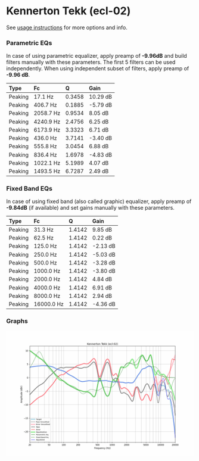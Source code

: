 # Kennerton Tekk (ecl-02)
See [usage instructions](https://github.com/jaakkopasanen/AutoEq#usage) for more options and info.

### Parametric EQs
In case of using parametric equalizer, apply preamp of **-9.96dB** and build filters manually
with these parameters. The first 5 filters can be used independently.
When using independent subset of filters, apply preamp of **-9.96 dB**.

| Type    | Fc        |      Q | Gain     |
|:--------|:----------|:-------|:---------|
| Peaking | 17.1 Hz   | 0.3458 | 10.29 dB |
| Peaking | 406.7 Hz  | 0.1885 | -5.79 dB |
| Peaking | 2058.7 Hz | 0.9534 | 8.05 dB  |
| Peaking | 4240.9 Hz | 2.4756 | 6.25 dB  |
| Peaking | 6173.9 Hz | 3.3323 | 6.71 dB  |
| Peaking | 436.0 Hz  | 3.7141 | -3.40 dB |
| Peaking | 555.8 Hz  | 3.0454 | 6.88 dB  |
| Peaking | 836.4 Hz  | 1.6978 | -4.83 dB |
| Peaking | 1022.1 Hz | 5.1989 | 4.07 dB  |
| Peaking | 1493.5 Hz | 6.7287 | 2.49 dB  |

### Fixed Band EQs
In case of using fixed band (also called graphic) equalizer, apply preamp of **-9.84dB**
(if available) and set gains manually with these parameters.

| Type    | Fc         |      Q | Gain     |
|:--------|:-----------|:-------|:---------|
| Peaking | 31.3 Hz    | 1.4142 | 9.85 dB  |
| Peaking | 62.5 Hz    | 1.4142 | 0.22 dB  |
| Peaking | 125.0 Hz   | 1.4142 | -2.13 dB |
| Peaking | 250.0 Hz   | 1.4142 | -5.03 dB |
| Peaking | 500.0 Hz   | 1.4142 | -3.28 dB |
| Peaking | 1000.0 Hz  | 1.4142 | -3.80 dB |
| Peaking | 2000.0 Hz  | 1.4142 | 4.84 dB  |
| Peaking | 4000.0 Hz  | 1.4142 | 6.91 dB  |
| Peaking | 8000.0 Hz  | 1.4142 | 2.94 dB  |
| Peaking | 16000.0 Hz | 1.4142 | -4.36 dB |

### Graphs
![](./Kennerton%20Tekk%20(ecl-02).png)